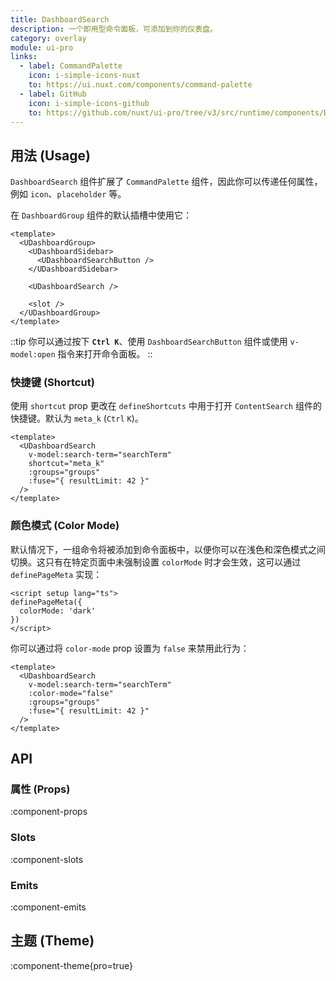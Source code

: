 ```yaml
---
title: DashboardSearch
description: 一个即用型命令面板，可添加到你的仪表盘。
category: overlay
module: ui-pro
links:
  - label: CommandPalette
    icon: i-simple-icons-nuxt
    to: https://ui.nuxt.com/components/command-palette
  - label: GitHub
    icon: i-simple-icons-github
    to: https://github.com/nuxt/ui-pro/tree/v3/src/runtime/components/DashboardSearch.vue
---
```


## 用法 (Usage)

`DashboardSearch` 组件扩展了 `CommandPalette` 组件，因此你可以传递任何属性，例如 `icon`、`placeholder` 等。

在 `DashboardGroup` 组件的默认插槽中使用它：

```vue{3} [layouts/dashboard.vue]
<template>
  <UDashboardGroup>
    <UDashboardSidebar>
      <UDashboardSearchButton />
    </UDashboardSidebar>

    <UDashboardSearch />

    <slot />
  </UDashboardGroup>
</template>
```

::tip
你可以通过按下 **`Ctrl K`**、使用 `DashboardSearchButton` 组件或使用 `v-model:open` 指令来打开命令面板。
::

### 快捷键 (Shortcut)

使用 `shortcut` prop 更改在 `defineShortcuts` 中用于打开 `ContentSearch` 组件的快捷键。默认为 `meta_k` (`Ctrl` `K`)。

```vue{4} [app.vue]
<template>
  <UDashboardSearch
    v-model:search-term="searchTerm"
    shortcut="meta_k"
    :groups="groups"
    :fuse="{ resultLimit: 42 }"
  />
</template>
```

### 颜色模式 (Color Mode)

默认情况下，一组命令将被添加到命令面板中，以便你可以在浅色和深色模式之间切换。这只有在特定页面中未强制设置 `colorMode` 时才会生效，这可以通过 `definePageMeta` 实现：

```vue [pages/index.vue]
<script setup lang="ts">
definePageMeta({
  colorMode: 'dark'
})
</script>
```

你可以通过将 `color-mode` prop 设置为 `false` 来禁用此行为：

```vue{4} [app.vue]
<template>
  <UDashboardSearch
    v-model:search-term="searchTerm"
    :color-mode="false"
    :groups="groups"
    :fuse="{ resultLimit: 42 }"
  />
</template>
```

## API

### 属性 (Props)

:component-props

### Slots

:component-slots

### Emits

:component-emits

## 主题 (Theme)

:component-theme{pro=true}
